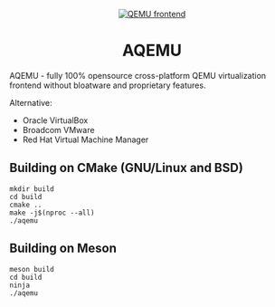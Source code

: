 <div align="center">
  <p>
    <a href="https://github.com/AQEMU/aqemu/">
      <img src="https://avatars.githubusercontent.com/u/161262831" alt="QEMU frontend" />
    </a>
  </p>
</div>

<h1 align="center">
  AQEMU
</h1>

AQEMU - fully 100% opensource cross-platform QEMU virtualization frontend without bloatware and proprietary features.

Alternative:
 - Oracle VirtualBox
 - Broadcom VMware
 - Red Hat Virtual Machine Manager

## Building on CMake (GNU/Linux and BSD)
```
mkdir build
cd build
cmake ..
make -j$(nproc --all)
./aqemu
```

## Building on Meson
```
meson build
cd build
ninja
./aqemu
```
